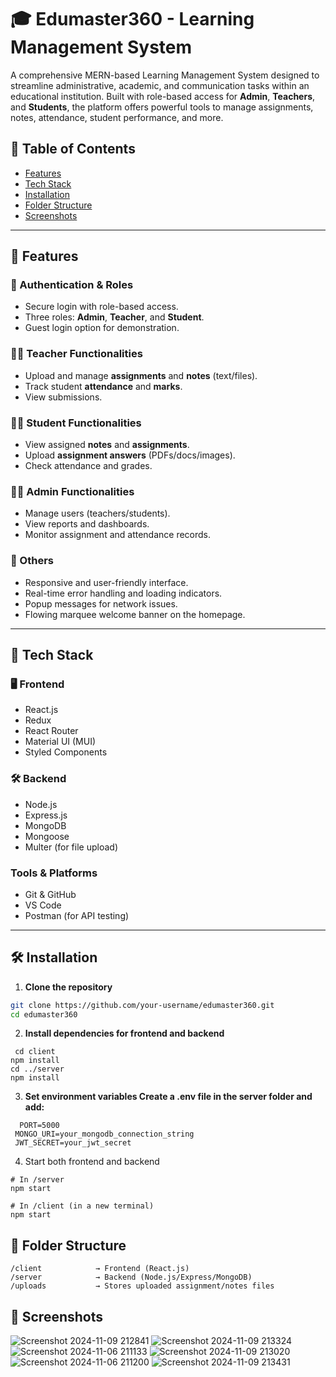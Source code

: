 # 🎓 Edumaster360 - Learning  Management System

A comprehensive MERN-based Learning Management System designed to streamline administrative, academic, and communication tasks within an educational institution. Built with role-based access for **Admin**, **Teachers**, and **Students**, the platform offers powerful tools to manage assignments, notes, attendance, student performance, and more.



## 📌 Table of Contents

- [Features](#-features)
- [Tech Stack](#-tech-stack)
- [Installation](#-installation)
- [Folder Structure](#-folder-structure)
- [Screenshots](#-screenshots)


---

## 🚀 Features

### 🔑 Authentication & Roles
- Secure login with role-based access.
- Three roles: **Admin**, **Teacher**, and **Student**.
- Guest login option for demonstration.

### 👩‍🏫 Teacher Functionalities
- Upload and manage **assignments** and **notes** (text/files).
- Track student **attendance** and **marks**.
- View submissions.

### 👨‍🎓 Student Functionalities
- View assigned **notes** and **assignments**.
- Upload **assignment answers** (PDFs/docs/images).
- Check attendance and grades.

### 🧑‍💼 Admin Functionalities
- Manage users (teachers/students).
- View reports and dashboards.
- Monitor assignment and attendance records.

### 📄 Others
- Responsive and user-friendly interface.
- Real-time error handling and loading indicators.
- Popup messages for network issues.
- Flowing marquee welcome banner on the homepage.

---

## 🧰 Tech Stack

### 🖥 Frontend
- React.js
- Redux
- React Router
- Material UI (MUI)
- Styled Components

### 🛠 Backend
- Node.js
- Express.js
- MongoDB
- Mongoose
- Multer (for file upload)

### Tools & Platforms
- Git & GitHub
- VS Code
- Postman (for API testing)

---

## 🛠 Installation

1. **Clone the repository**
```bash
git clone https://github.com/your-username/edumaster360.git
cd edumaster360
```
2. **Install dependencies for frontend and backend**
```
 cd client
npm install
cd ../server
npm install
```
3. **Set environment variables Create a .env file in the server folder and add:**
 ```
   PORT=5000
  MONGO_URI=your_mongodb_connection_string
  JWT_SECRET=your_jwt_secret
  ```
4. Start both frontend and backend
```
# In /server
npm start

# In /client (in a new terminal)
npm start
```
## 📁 Folder Structure ##
```
/client            → Frontend (React.js)
/server            → Backend (Node.js/Express/MongoDB)
/uploads           → Stores uploaded assignment/notes files
```

## 📸 Screenshots ##

![Screenshot 2024-11-09 212841](https://github.com/user-attachments/assets/5af338b4-be15-45a4-a31a-d7f0ad2a73a4)
![Screenshot 2024-11-09 213324](https://github.com/user-attachments/assets/ec877e45-126e-4d36-8d97-dd37778471ec)
![Screenshot 2024-11-06 211133](https://github.com/user-attachments/assets/e3873a42-6775-4b0a-98c6-e9c09d7d0a85)
![Screenshot 2024-11-09 213020](https://github.com/user-attachments/assets/644c6764-a5fe-4080-81b2-b86b26c26fd4)
![Screenshot 2024-11-06 211200](https://github.com/user-attachments/assets/119b5d90-b118-460b-aaf5-cd624fd1cebc)
![Screenshot 2024-11-09 213431](https://github.com/user-attachments/assets/3fa8fe95-598b-42d9-86c3-1a417c43116c)









